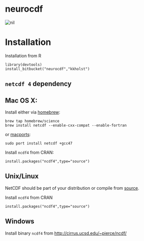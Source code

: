 
# neurocdf

![nil](//bitbucket.org/kkholst/neurocdf/raw/master/inst/slices.png)

# Installation

Installation from R

    library(devtools)
    install_bitbucket("neurocdf","kkholst")

## `netcdf 4` dependency

## Mac OS X:

Install either via [homebrew](http://brew.sh):

    brew tap homebrew/science
    brew install netcdf --enable-cxx-compat --enable-fortran

or [macports](http://www.macports.org/%E2%80%8E):

    sudo port install netcdf +gcc47

Install `ncdf4` from CRAN:

    install.packages("ncdf4",type="source")

## Unix/Linux

NetCDF should be part of your distribution or compile from [source](http://www.unidata.ucar.edu/downloads/netcdf/index.jsp).

Install `ncdf4` from CRAN

    install.packages("ncdf4",type="source")

## Windows

Install binary `ncdf4` from <http://cirrus.ucsd.edu/~pierce/ncdf/>

